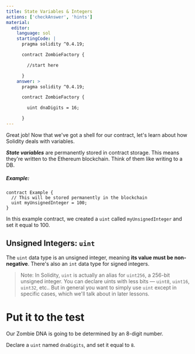 ```yaml
---
title: State Variables & Integers
actions: ['checkAnswer', 'hints']
material:
  editor:
    language: sol
    startingCode: |
      pragma solidity ^0.4.19;

      contract ZombieFactory {

        //start here

      }
    answer: >
      pragma solidity ^0.4.19;

      contract ZombieFactory {

        uint dnaDigits = 16;

      }
---
```


Great job! Now that we've got a shell for our contract, let's learn about how Solidity deals with variables.

**_State variables_** are permanently stored in contract storage. This means they're written to the Ethereum blockchain. Think of them like writing to a DB.

##### Example:
```
contract Example {
  // This will be stored permanently in the blockchain
  uint myUnsignedInteger = 100;
}
```

In this example contract, we created a `uint` called `myUnsignedInteger` and set it equal to 100.

## Unsigned Integers: `uint`

The `uint` data type is an unsigned integer, meaning **its value must be non-negative**. There's also an `int` data type for signed integers.

> Note: In Solidity, `uint` is actually an alias for `uint256`, a 256-bit unsigned integer. You can declare uints with less bits — `uint8`, `uint16`, `uint32`, etc.. But in general you want to simply use `uint` except in specific cases, which we'll talk about in later lessons.

# Put it to the test

Our Zombie DNA is going to be determined by an 8-digit number.

Declare a `uint` named `dnaDigits`, and set it equal to `8`.
